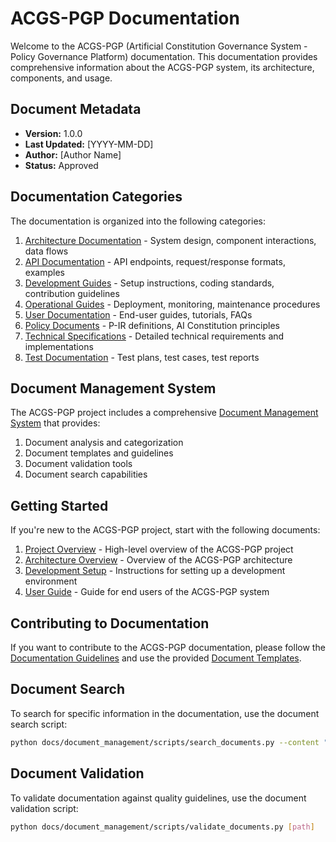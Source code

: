 # ACGS-PGP Documentation

Welcome to the ACGS-PGP (Artificial Constitution Governance System - Policy Governance Platform) documentation. This documentation provides comprehensive information about the ACGS-PGP system, its architecture, components, and usage.

## Document Metadata

- **Version:** 1.0.0
- **Last Updated:** [YYYY-MM-DD]
- **Author:** [Author Name]
- **Status:** Approved

## Documentation Categories

The documentation is organized into the following categories:

1. [Architecture Documentation](architecture/README.md) - System design, component interactions, data flows
2. [API Documentation](api/README.md) - API endpoints, request/response formats, examples
3. [Development Guides](development/README.md) - Setup instructions, coding standards, contribution guidelines
4. [Operational Guides](operations/README.md) - Deployment, monitoring, maintenance procedures
5. [User Documentation](user/README.md) - End-user guides, tutorials, FAQs
6. [Policy Documents](policy/README.md) - P-IR definitions, AI Constitution principles
7. [Technical Specifications](specifications/README.md) - Detailed technical requirements and implementations
8. [Test Documentation](testing/README.md) - Test plans, test cases, test reports

## Document Management System

The ACGS-PGP project includes a comprehensive [Document Management System](document_management/README.md) that provides:

1. Document analysis and categorization
2. Document templates and guidelines
3. Document validation tools
4. Document search capabilities

## Getting Started

If you're new to the ACGS-PGP project, start with the following documents:

1. [Project Overview](README.md) - High-level overview of the ACGS-PGP project
2. [Architecture Overview](architecture/overview.md) - Overview of the ACGS-PGP architecture
3. [Development Setup](development/setup.md) - Instructions for setting up a development environment
4. [User Guide](user/getting-started.md) - Guide for end users of the ACGS-PGP system

## Contributing to Documentation

If you want to contribute to the ACGS-PGP documentation, please follow the [Documentation Guidelines](document_management/guidelines/document_creation.md) and use the provided [Document Templates](document_management/templates/README.md).

## Document Search

To search for specific information in the documentation, use the document search script:

```bash
python docs/document_management/scripts/search_documents.py --content "your search query"
```

## Document Validation

To validate documentation against quality guidelines, use the document validation script:

```bash
python docs/document_management/scripts/validate_documents.py [path]
```
